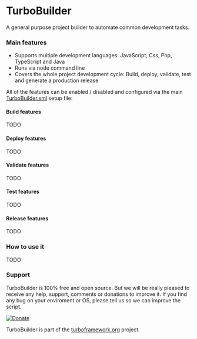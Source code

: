# TurboBuilder

A general purpose project builder to automate common development tasks.

### Main features

- Supports multiple development languages: JavaScript, Css, Php, TypeScript and Java
- Runs via node command line
- Covers the whole project development cycle: Build, deploy, validate, test and generate a production release

All of the features can be enabled / disabled and configured via the main [TurboBuilder.xml](TurboBuilder-Ant/TurboBuilder.xml) setup file:

#### Build features

TODO

#### Deploy features

TODO

#### Validate features

TODO

#### Test features

TODO

#### Release features

TODO

### How to use it

TODO

### Support
TurboBuilder is 100% free and open source. But we will be really pleased to receive any help, support, comments or donations to improve it. If you find any bug on your enviroment or OS, please tell us so we can improve the script.

[![Donate](http://turbocommons.org/resources/shared/images/DonateButton.png)](https://www.paypal.com/cgi-bin/webscr?cmd=_donations&business=53MJ6SY66WZZ2&lc=ES&item_name=TurboCommons&no_note=0&cn=A%c3%b1adir%20instrucciones%20especiales%20para%20el%20vendedor%3a&no_shipping=2&currency_code=EUR&bn=PP%2dDonationsBF%3abtn_donateCC_LG%2egif%3aNonHosted)

TurboBuilder is part of the [turboframework.org](http://turboframework.org) project.
